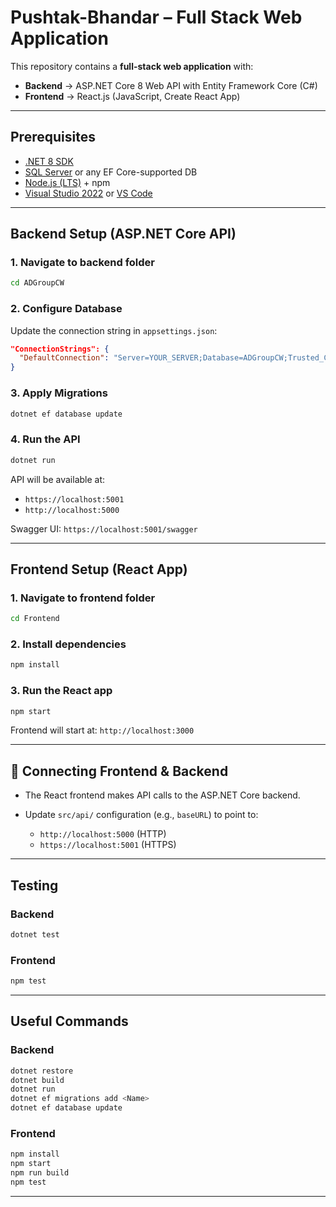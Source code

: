 


# Pushtak-Bhandar – Full Stack Web Application

This repository contains a **full-stack web application** with:

- **Backend** → ASP.NET Core 8 Web API with Entity Framework Core (C#)  
- **Frontend** → React.js (JavaScript, Create React App)

---

##  Prerequisites
- [.NET 8 SDK](https://dotnet.microsoft.com/download/dotnet/8.0)  
- [SQL Server](https://www.microsoft.com/en-us/sql-server/sql-server-downloads) or any EF Core-supported DB  
- [Node.js (LTS)](https://nodejs.org/) + npm  
- [Visual Studio 2022](https://visualstudio.microsoft.com/) or [VS Code](https://code.visualstudio.com/)  

---

##  Backend Setup (ASP.NET Core API)

### 1. Navigate to backend folder
```bash
cd ADGroupCW
````

### 2. Configure Database

Update the connection string in `appsettings.json`:

```json
"ConnectionStrings": {
  "DefaultConnection": "Server=YOUR_SERVER;Database=ADGroupCW;Trusted_Connection=True;TrustServerCertificate=True;"
}
```

### 3. Apply Migrations

```bash
dotnet ef database update
```

### 4. Run the API

```bash
dotnet run
```

API will be available at:

* `https://localhost:5001`
* `http://localhost:5000`

Swagger UI: `https://localhost:5001/swagger`

---

##  Frontend Setup (React App)

### 1. Navigate to frontend folder

```bash
cd Frontend
```

### 2. Install dependencies

```bash
npm install
```

### 3. Run the React app

```bash
npm start
```

Frontend will start at:
`http://localhost:3000`

---

## 🔗 Connecting Frontend & Backend

* The React frontend makes API calls to the ASP.NET Core backend.
* Update `src/api/` configuration (e.g., `baseURL`) to point to:

  * `http://localhost:5000` (HTTP)
  * `https://localhost:5001` (HTTPS)

---

##  Testing

### Backend

```bash
dotnet test
```

### Frontend

```bash
npm test
```

---

##  Useful Commands

### Backend

```bash
dotnet restore
dotnet build
dotnet run
dotnet ef migrations add <Name>
dotnet ef database update
```

### Frontend

```bash
npm install
npm start
npm run build
npm test
```

---



